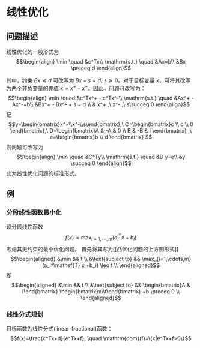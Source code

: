# 线性优化

## 问题描述

线性优化的一般形式为
$$\begin{align}
\min  \quad &c^Tx\\
\mathrm{s.t.} \quad &Ax=b\\
 &Bx \preceq  d
\end{align}$$

其中，约束 $Bx \preceq  d$ 可改写为 $Bx+s =d ,\ s\succeq 0$。对于目标变量 $x$，可将其改写为两个非负变量的差值 $x=x^+ - x^-$。因此，问题可改写为：
$$\begin{align}
\min  \quad &c^Tx^+ - c^Tx^-\\
\mathrm{s.t.} \quad &Ax^+ - Ax^-=b\\
 &Bx^+ - Bx^- + s = d \\
& x^+ ,\ x^- ,\ s\succeq  0
\end{align}$$
记
$$y=\begin{bmatrix}x^+\\x^-\\s\end{bmatrix},\ 
C=\begin{bmatrix}c \\ c \\ 0 \end{bmatrix},\ 
D=\begin{bmatrix}A & -A & 0 \\ B & -B & I \end{bmatrix} ,\
e=\begin{bmatrix}b \\ d \end{bmatrix}
$$
则问题可改写为
$$\begin{align}
\min  \quad &C^Ty\\
\mathrm{s.t.} \quad &D y=e\\
 &y \succeq  0
\end{align}$$
此为线性优化问题的标准形式。

## 例

### 分段线性函数最小化

设分段线性函数
$$ f(x)=\max_{i=1,\cdots,m}(a_i^\mathsf{T} x +b_i) $$
考虑其无约束的最小优化问题。
首先将其写为[[凸优化问题的上方图形式]]
$$\begin{aligned}
&\min && t \\
&\text{subject to} && \max_{i=1,\cdots,m}(a_i^\mathsf{T} x +b_i) \leq t \\
\end{aligned}$$
即
$$\begin{aligned}
&\min && t \\
&\text{subject to} && \begin{bmatrix}A & I\end{bmatrix} \begin{bmatrix}x\\t\end{bmatrix} +b \preceq 0  \\
\end{aligned}$$
### 线性分式规划

目标函数为线性分式(linear-fractional)函数：
$$f(x)=\frac{c^Tx+d}{e^Tx+f}, \quad \mathrm{dom}(f)=\{x|e^Tx+f>0\}$$
